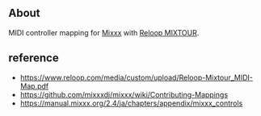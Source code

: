 ## About

MIDI controller mapping for [Mixxx](https://mixxx.org/) with [Reloop MIXTOUR](https://www.reloop.com/reloop-mixtour).

## reference

* https://www.reloop.com/media/custom/upload/Reloop-Mixtour_MIDI-Map.pdf
* https://github.com/mixxxdj/mixxx/wiki/Contributing-Mappings
* https://manual.mixxx.org/2.4/ja/chapters/appendix/mixxx_controls

